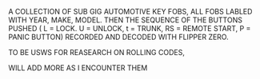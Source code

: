 A COLLECTION OF SUB GIG AUTOMOTIVE KEY FOBS, ALL FOBS LABLED WITH YEAR, MAKE, MODEL. THEN THE SEQUENCE OF THE BUTTONS PUSHED ( L = LOCK. U = UNLOCK, t = TRUNK, RS = REMOTE START, P = PANIC BUTTON)
RECORDED AND DECODED WITH FLIPPER ZERO.

TO BE USWS FOR REASEARCH ON ROLLING CODES, 

WILL ADD MORE AS I ENCOUNTER THEM 
<!---
Movado-13/Movado-13 is a ✨ special ✨ repository because its `README.md` (this file) appears on your GitHub profile.
You can click the Preview link to take a look at your changes.
--->

